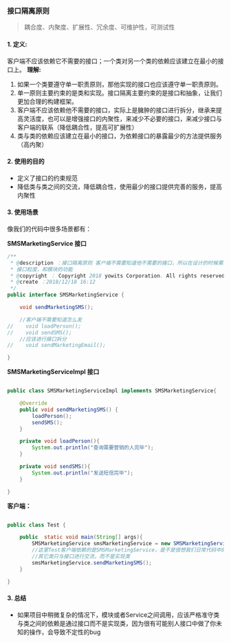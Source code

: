 ### 接口隔离原则
> 耦合度、内聚度、扩展性、冗余度、可维护性，可测试性

#### 1. 定义:
客户端不应该依赖它不需要的接口；一个类对另一个类的依赖应该建立在最小的接口上。
**理解:**
1. 如果一个类要遵守单一职责原则，那他实现的接口也应该遵守单一职责原则。
2. 单一原则主要约束的是类和实现。接口隔离主要约束的是接口和抽象，让我们更加合理的构建框架。
3. 客户端不应该依赖他不需要的接口，实际上是臃肿的接口进行拆分，继承来提高灵活度，也可以是增强接口的内聚性，来减少不必要的接口，来减少接口与客户端的联系（降低耦合性，提高可扩展性）
4. 类与类的依赖应该建立在最小的接口，为依赖接口的暴露最少的方法提供服务（高内聚）

#### 2. 使用的目的
- 定义了接口的约束规范
- 降低类与类之间的交流，降低耦合性，使用最少的接口提供完善的服务，提高内聚性

#### 3. 使用场景

像我们的代码中很多场景都有：

**SMSMarketingService 接口**

``````java
/**
 * @description ：接口隔离原则 客户端不需要知道他不需要的接口，所以在设计的时候需要注意
 * 接口粒度，和模块的功能
 * @copyright ：	Copyright 2018 yowits Corporation. All rights reserved.
 * @create ：2018/12/18 16:12
 */
public interface SMSMarketingService {

    void sendMarketingSMS();

    //客户端不需要知道怎么发
//    void loadPerson();
//    void sendSMS();
    //应该进行接口拆分
//    void sendMarketingEmail();

}
``````

**SMSMarketingServiceImpl 接口**

``````java

public class SMSMarketingServiceImpl implements SMSMarketingService{

    @Override
    public void sendMarketingSMS() {
        loadPerson();
        sendSMS();
    }

    private void loadPerson(){
        System.out.println("查询需要营销的人完毕");
    }

    private void sendSMS(){
        System.out.println("发送短信完毕");
    }

}

``````

**客户端：**

``````java

public class Test {

    public  static void main(String[] args){
        SMSMarketingService smsMarketingService = new SMSMarketingServiceImpl();
        //这里Test客户端依赖的是SMSMarketingService，是不是很想我们日常代码中的Spring注入的Service
        //其它类只与接口进行交流，而不是实现类
        smsMarketingService.sendMarketingSMS();
    }

}

``````

#### 3. 总结

- 如果项目中稍微复杂的情况下，模块或者Service之间调用，应该严格准守类与类之间的依赖是通过接口而不是实现类，因为很有可能别人接口中做了你未知的操作，会导致不定性的bug





